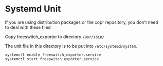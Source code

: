 # Systemd Unit

If you are using distribution packages or the copr repository, you don't need to deal with these files!

Copy freeswitch_exporter to directory `/usr/sbin/`

The unit file in this directory is to be put into `/etc/systemd/system`.

```shell
systemctl enable freeswitch_exporter.service
systemctl start freeswitch_exporter.service
```
